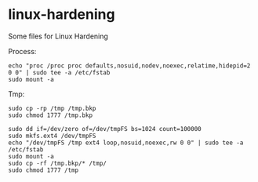 # linux-hardening
Some files for Linux Hardening

Process:
```
echo "proc /proc proc defaults,nosuid,nodev,noexec,relatime,hidepid=2 0 0" | sudo tee -a /etc/fstab
sudo mount -a
```

Tmp:
```
sudo cp -rp /tmp /tmp.bkp
sudo chmod 1777 /tmp.bkp

sudo dd if=/dev/zero of=/dev/tmpFS bs=1024 count=100000
sudo mkfs.ext4 /dev/tmpFS
echo "/dev/tmpFS /tmp ext4 loop,nosuid,noexec,rw 0 0" | sudo tee -a /etc/fstab
sudo mount -a
sudo cp -rf /tmp.bkp/* /tmp/
sudo chmod 1777 /tmp
```



